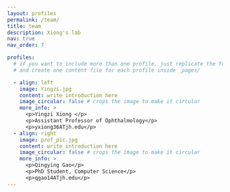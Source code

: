 ```yaml
---
layout: profiles
permalink: /team/
title: team
description: Xiong's lab
nav: true
nav_order: 7

profiles:
  # if you want to include more than one profile, just replicate the following block
  # and create one content file for each profile inside _pages/

  - align: left
    image: Yingzi.jpg
    content: write introduction here
    image_circular: false # crops the image to make it circular
    more_info: >
      <p>Yingzi Xiong </p>
      <p>Assistant Professor of Ophthalmology</p>
      <p>yxiong36ATjh.edu</p>
  - align: right
    image: prof_pic.jpg
    content: write introduction here
    image_circular: false # crops the image to make it circular
    more_info: >
      <p>Qingying Gao</p>
      <p>PhD Student, Computer Science</p>
      <p>qgao14ATjh.edu</p>
---
```

